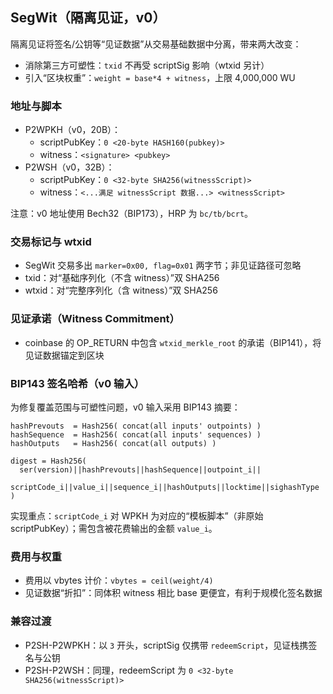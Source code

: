 ## SegWit（隔离见证，v0）

隔离见证将签名/公钥等“见证数据”从交易基础数据中分离，带来两大改变：
- 消除第三方可塑性：`txid` 不再受 scriptSig 影响（wtxid 另计）
- 引入“区块权重”：`weight = base*4 + witness`，上限 4,000,000 WU

### 地址与脚本

- P2WPKH（v0，20B）：
  - scriptPubKey：`0 <20-byte HASH160(pubkey)>`
  - witness：`<signature> <pubkey>`
- P2WSH（v0，32B）：
  - scriptPubKey：`0 <32-byte SHA256(witnessScript)>`
  - witness：`<...满足 witnessScript 数据...> <witnessScript>`

注意：v0 地址使用 Bech32（BIP173），HRP 为 `bc/tb/bcrt`。

### 交易标记与 wtxid

- SegWit 交易多出 `marker=0x00, flag=0x01` 两字节；非见证路径可忽略
- txid：对“基础序列化（不含 witness）”双 SHA256
- wtxid：对“完整序列化（含 witness）”双 SHA256

### 见证承诺（Witness Commitment）

- coinbase 的 OP_RETURN 中包含 `wtxid_merkle_root` 的承诺（BIP141），将见证数据锚定到区块

### BIP143 签名哈希（v0 输入）

为修复覆盖范围与可塑性问题，v0 输入采用 BIP143 摘要：

```text
hashPrevouts  = Hash256( concat(all inputs' outpoints) )
hashSequence  = Hash256( concat(all inputs' sequences) )
hashOutputs   = Hash256( concat(all outputs) )

digest = Hash256(
  ser(version)||hashPrevouts||hashSequence||outpoint_i||
  scriptCode_i||value_i||sequence_i||hashOutputs||locktime||sighashType
)
```

实现重点：`scriptCode_i` 对 WPKH 为对应的“模板脚本”（非原始 scriptPubKey）；需包含被花费输出的金额 `value_i`。

### 费用与权重

- 费用以 vbytes 计价：`vbytes = ceil(weight/4)`
- 见证数据“折扣”：同体积 witness 相比 base 更便宜，有利于规模化签名数据

### 兼容过渡

- P2SH-P2WPKH：以 `3` 开头，scriptSig 仅携带 `redeemScript`，见证栈携签名与公钥
- P2SH-P2WSH：同理，redeemScript 为 `0 <32-byte SHA256(witnessScript)>`
